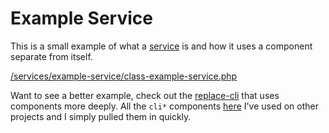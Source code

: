 # Example Service

This is a small example of what a [service](/services) is and how it uses a component separate from itself.

[/services/example-service/class-example-service.php](/services/example-service/class-example-service.php)

Want to see a better example, check out the [replace-cli](/services/replace-cli) that uses components more deeply. All the `cli*` components [here](/components/) I've used on other projects and I simply pulled them in quickly.
